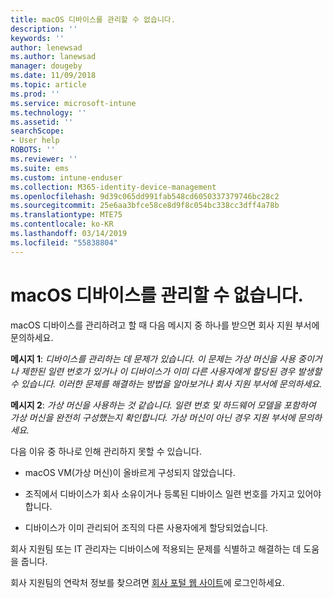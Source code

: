 ```yaml
---
title: macOS 디바이스를 관리할 수 없습니다.
description: ''
keywords: ''
author: lenewsad
ms.author: lanewsad
manager: dougeby
ms.date: 11/09/2018
ms.topic: article
ms.prod: ''
ms.service: microsoft-intune
ms.technology: ''
ms.assetid: ''
searchScope:
- User help
ROBOTS: ''
ms.reviewer: ''
ms.suite: ems
ms.custom: intune-enduser
ms.collection: M365-identity-device-management
ms.openlocfilehash: 9d39c065dd991fab548cd6050337379746bc28c2
ms.sourcegitcommit: 25e6aa3bfce58ce8d9f8c054bc338cc3dff4a78b
ms.translationtype: MTE75
ms.contentlocale: ko-KR
ms.lasthandoff: 03/14/2019
ms.locfileid: "55838804"
---
```

# <a name="unable-to-get-macos-device-managed"></a>macOS 디바이스를 관리할 수 없습니다.

macOS 디바이스를 관리하려고 할 때 다음 메시지 중 하나를 받으면 회사 지원 부서에 문의하세요.

**메시지 1**: *디바이스를 관리하는 데 문제가 있습니다. 이 문제는 가상 머신을 사용 중이거나 제한된 일련 번호가 있거나 이 디바이스가 이미 다른 사용자에게 할당된 경우 발생할 수 있습니다. 이러한 문제를 해결하는 방법을 알아보거나 회사 지원 부서에 문의하세요.*

**메시지 2**: *가상 머신을 사용하는 것 같습니다. 일련 번호 및 하드웨어 모델을 포함하여 가상 머신을 완전히 구성했는지 확인합니다. 가상 머신이 아닌 경우 지원 부서에 문의하세요.*  

다음 이유 중 하나로 인해 관리하지 못할 수 있습니다. 

* macOS VM(가상 머신)이 올바르게 구성되지 않았습니다.   

* 조직에서 디바이스가 회사 소유이거나 등록된 디바이스 일련 번호를 가지고 있어야 합니다.   

* 디바이스가 이미 관리되어 조직의 다른 사용자에게 할당되었습니다.  

회사 지원팀 또는 IT 관리자는 디바이스에 적용되는 문제를 식별하고 해결하는 데 도움을 줍니다.  

회사 지원팀의 연락처 정보를 찾으려면 [회사 포털 웹 사이트](https://go.microsoft.com/fwlink/?linkid=2010980)에 로그인하세요.
